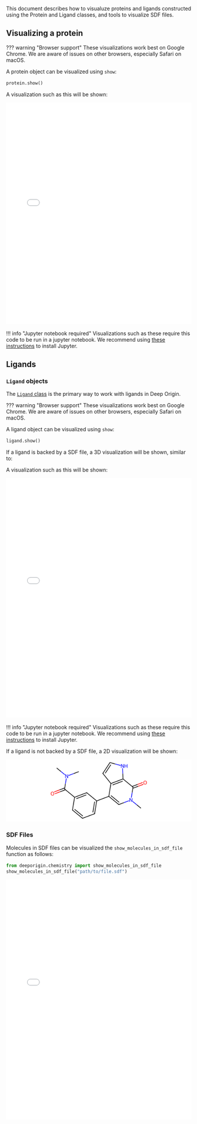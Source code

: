 This document describes how to visualuze proteins and ligands constructed using the Protein and Ligand classes, and tools to visualize SDF files.

## Visualizing a protein

??? warning "Browser support"
    These visualizations work best on Google Chrome. We are aware of issues on other browsers, especially Safari on macOS.

A protein object can be visualized using `show`:

```python
protein.show()
```

A visualization such as this will be shown:

<iframe 
    src="./protein.html" 
    width="100%" 
    height="600" 
    style="border:none;"
    title="Protein visualization"
></iframe>

!!! info "Jupyter notebook required"
    Visualizations such as these require this code to be run in a jupyter notebook. We recommend using [these instructions](../../install.md) to install Jupyter.




## Ligands

### `Ligand` objects

The [`Ligand` class](../ref/chemistry.md#src.chemistry.Ligand) is the primary way to work with ligands in Deep Origin.


??? warning "Browser support"
    These visualizations work best on Google Chrome. We are aware of issues on other browsers, especially Safari on macOS.

A ligand object can be visualized using `show`:

```python
ligand.show()
```

If a ligand is backed by a SDF file, a 3D visualization will be shown, similar to:

A visualization such as this will be shown:

<iframe 
    src="./ligand.html" 
    width="100%" 
    height="650" 
    style="border:none;"
    title="Ligand visualization"
></iframe>

!!! info "Jupyter notebook required"
    Visualizations such as these require this code to be run in a jupyter notebook. We recommend using [these instructions](../../install.md) to install Jupyter.


If a ligand is not backed by a SDF file, a 2D visualization will be shown:

![](../../images/ligand.png)


### SDF Files

Molecules in SDF files can be visualized the `show_molecules_in_sdf_file` function as follows:


```python
from deeporigin.chemistry import show_molecules_in_sdf_file
show_molecules_in_sdf_file("path/to/file.sdf")
```

<iframe 
    src="./brd-ligands.html" 
    width="100%" 
    height="650" 
    style="border:none;"
    title="Ligands visualization"
></iframe>

